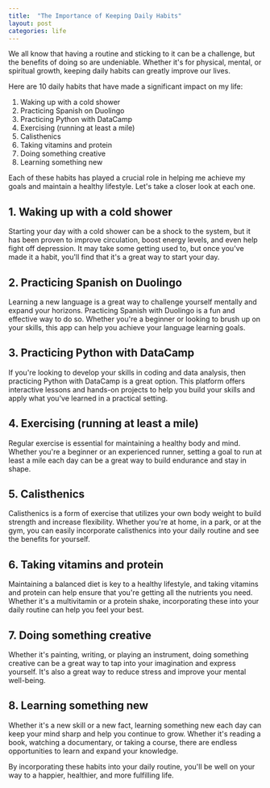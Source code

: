 ```yaml
---
title:  "The Importance of Keeping Daily Habits"
layout: post
categories: life
---
```


We all know that having a routine and sticking to it can be a challenge, but the benefits of doing so are undeniable. Whether it's for physical, mental, or spiritual growth, keeping daily habits can greatly improve our lives.

Here are 10 daily habits that have made a significant impact on my life:

1. Waking up with a cold shower
2. Practicing Spanish on Duolingo
3. Practicing Python with DataCamp
4. Exercising (running at least a mile)
5. Calisthenics
6. Taking vitamins and protein
7. Doing something creative
8. Learning something new

Each of these habits has played a crucial role in helping me achieve my goals and maintain a healthy lifestyle. Let's take a closer look at each one.

## 1. Waking up with a cold shower

Starting your day with a cold shower can be a shock to the system, but it has been proven to improve circulation, boost energy levels, and even help fight off depression. It may take some getting used to, but once you've made it a habit, you'll find that it's a great way to start your day.

## 2. Practicing Spanish on Duolingo

Learning a new language is a great way to challenge yourself mentally and expand your horizons. Practicing Spanish with Duolingo is a fun and effective way to do so. Whether you're a beginner or looking to brush up on your skills, this app can help you achieve your language learning goals.

## 3. Practicing Python with DataCamp

If you're looking to develop your skills in coding and data analysis, then practicing Python with DataCamp is a great option. This platform offers interactive lessons and hands-on projects to help you build your skills and apply what you've learned in a practical setting.

## 4. Exercising (running at least a mile)

Regular exercise is essential for maintaining a healthy body and mind. Whether you're a beginner or an experienced runner, setting a goal to run at least a mile each day can be a great way to build endurance and stay in shape.

## 5. Calisthenics

Calisthenics is a form of exercise that utilizes your own body weight to build strength and increase flexibility. Whether you're at home, in a park, or at the gym, you can easily incorporate calisthenics into your daily routine and see the benefits for yourself.

## 6. Taking vitamins and protein

Maintaining a balanced diet is key to a healthy lifestyle, and taking vitamins and protein can help ensure that you're getting all the nutrients you need. Whether it's a multivitamin or a protein shake, incorporating these into your daily routine can help you feel your best.

## 7. Doing something creative

Whether it's painting, writing, or playing an instrument, doing something creative can be a great way to tap into your imagination and express yourself. It's also a great way to reduce stress and improve your mental well-being.

## 8. Learning something new

Whether it's a new skill or a new fact, learning something new each day can keep your mind sharp and help you continue to grow. Whether it's reading a book, watching a documentary, or taking a course, there are endless opportunities to learn and expand your knowledge.

By incorporating these habits into your daily routine, you'll be well on your way to a happier, healthier, and more fulfilling life.

